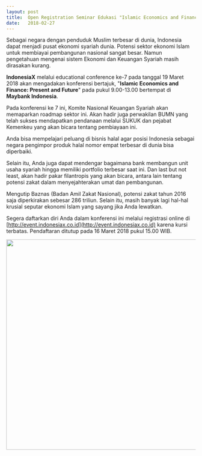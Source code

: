```yaml
---
layout: post
title:  Open Registration Seminar Edukasi "Islamic Economics and Finance&#58; Present and Future"
date:   2018-02-27
---
```


Sebagai negara dengan penduduk Muslim terbesar di dunia, Indonesia dapat menjadi pusat ekonomi syariah dunia. Potensi sektor ekonomi Islam untuk membiayai pembangunan nasional sangat besar. Namun pengetahuan mengenai sistem Ekonomi dan Keuangan Syariah masih dirasakan kurang.

**IndonesiaX** melalui educational conference ke-7 pada tanggal 19 Maret 2018 akan mengadakan konferensi bertajuk, "**Islamic Economics and Finance: Present and Future**" pada pukul 9.00-13.00 bertempat di **Maybank Indonesia**.

Pada konferensi ke 7 ini, Komite Nasional Keuangan Syariah akan memaparkan roadmap sektor ini. Akan hadir juga perwakilan BUMN yang telah sukses mendapatkan pendanaan melalui SUKUK dan pejabat Kemenkeu yang akan bicara tentang pembiayaan ini.

Anda bisa mempelajari peluang di bisnis halal agar posisi Indonesia sebagai negara pengimpor produk halal nomor empat terbesar di dunia bisa diperbaiki.

Selain itu, Anda juga dapat mendengar bagaimana bank membangun unit usaha syariah hingga memiliki portfolio terbesar saat ini. Dan last but not least, akan hadir pakar filantropis yang akan bicara, antara lain tentang potensi zakat dalam menyejahterakan umat dan pembangunan.

Mengutip Baznas (Badan Amil Zakat Nasional), potensi zakat tahun 2016 saja diperkirakan sebesar 286 triliun. Selain itu, masih banyak lagi hal-hal krusial seputar ekonomi Islam yang sayang jika Anda lewatkan.

Segera daftarkan diri Anda dalam konferensi ini melalui registrasi online di [http://event.indonesiax.co.id](http://event.indonesiax.co.id) karena kursi terbatas. Pendaftaran ditutup pada 16 Maret 2018 pukul 15.00 WIB.

<center>
    <img width="560" src="https://s3-ap-southeast-1.amazonaws.com/ix-production/blog_content/Poster-A3-Seminar-Islamic-Finance-FINAL2.jpg"/>
</center>

<br><br>
